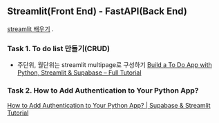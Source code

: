 ## Streamlit(Front End) - FastAPI(Back End)
[streamlit 배우기](https://streamlit.io/#install)
.[](https://miro.medium.com/v2/resize:fit:4800/format:webp/1*RYeoECM1Xrx8eMU1M7_DGw.png)

### Task 1. To do list 만들기(CRUD)
- 주단위, 월단위는 streamlit multipage로 구성하기
[Build a To Do App with Python, Streamlit & Supabase – Full Tutorial](https://www.youtube.com/watch?v=ip87CHxtoJY)

### Task 2. How to Add Authentication to Your Python App?
[How to Add Authentication to Your Python App? | Supabase & Streamlit Tutorial](https://www.youtube.com/watch?v=OJIR1pA7Ceo)

